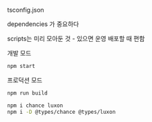 tsconfig.json

dependencies 가 중요하다

scripts는 미리 모아둔 것 - 있으면 운영 배포할 때 편함



개발 모드 

```bash
npm start
```
프로덕션 모드

```bash
npm run build
```



```bash
npm i chance luxon
npm i -D @types/chance @types/luxon
```
